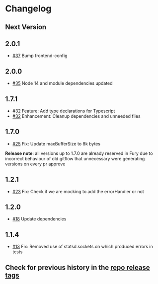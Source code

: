 # Changelog

## Next Version

## 2.0.1

- [#37](https://github.com/mercadolibre/fury_frontend-statsd/pull/37) Bump frontend-config

## 2.0.0

- [#35](https://github.com/mercadolibre/fury_frontend-statsd/pull/35) Node 14 and module dependencies updated

## 1.7.1
- [#32](https://github.com/mercadolibre/fury_frontend-statsd/pull/32) Feature: Add type declarations for Typescript
- [#32](https://github.com/mercadolibre/fury_frontend-statsd/pull/32) Enhancement: Cleanup dependencies and unneeded files

## 1.7.0
- [#25](https://github.com/mercadolibre/fury_frontend-statsd/pull/25) Fix: Update maxBufferSize to 8k bytes

**Release note**: all versions up to 1.7.0 are already reserved in Fury due to incorrect behaviour of old gitflow that unnecessary were generating versions on every pr approve

## 1.2.1
- [#23](https://github.com/mercadolibre/fury_frontend-statsd/pull/23) Fix: Check if we are mocking to add the errorHandler or not

## 1.2.0
- [#18](https://github.com/mercadolibre/fury_frontend-statsd/pull/18) Update dependencies

## 1.1.4
- [#13](https://github.com/mercadolibre/fury_frontend-statsd/pull/13) Fix: Removed use of statsd.sockets.on which produced errors in tests

## Check for previous history in the [repo release tags](https://github.com/mercadolibre/fury_frontend-statsd/releases)
